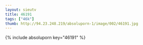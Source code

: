 ```yaml
--- 
layout: sieutv
title: 46191
tags: ["46k"]
thumb: http://94.23.248.219/absoluporn-1/image/002/46191.jpg
---
```

{% include absoluporn key="46191" %} 
